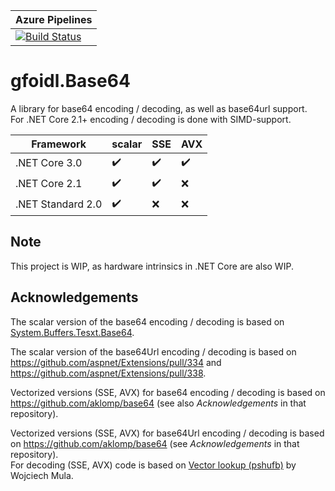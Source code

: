 | Azure Pipelines |  
| -- |  
| [![Build Status](https://dev.azure.com/gh-gfoidl/github-Projects/_apis/build/status/github-Projects-CI)](https://dev.azure.com/gh-gfoidl/github-Projects/_build/latest?definitionId=5) |  

# gfoidl.Base64

A library for base64 encoding / decoding, as well as base64url support.  
For .NET Core 2.1+ encoding / decoding is done with SIMD-support.

| Framework | scalar | SSE | AVX |  
| -- | -- | -- | -- |  
| .NET Core 3.0 | :heavy_check_mark: | :heavy_check_mark: | :heavy_check_mark: |  
| .NET Core 2.1 | :heavy_check_mark: | :heavy_check_mark: | :x: |  
| .NET Standard 2.0 | :heavy_check_mark: | :x: | :x: |  

## Note

This project is WIP, as hardware intrinsics in .NET Core are also WIP.

## Acknowledgements

The scalar version of the base64 encoding / decoding is based on [System.Buffers.Tesxt.Base64](https://github.com/dotnet/corefx/tree/9c68db7fb016c6c9ae4d0f6152798d7ab1e38a37/src/System.Memory/src/System/Buffers/Text).  

The scalar version of the base64Url encoding / decoding is based on https://github.com/aspnet/Extensions/pull/334 and https://github.com/aspnet/Extensions/pull/338.

Vectorized versions (SSE, AVX) for base64 encoding / decoding is based on https://github.com/aklomp/base64 (see also _Acknowledgements_ in that repository).

Vectorized versions (SSE, AVX) for base64Url encoding / decoding is based on https://github.com/aklomp/base64 (see _Acknowledgements_ in that repository).  
For decoding (SSE, AVX) code is based on [Vector lookup (pshufb)](http://0x80.pl/notesen/2016-01-17-sse-base64-decoding.html#vector-lookup-pshufb) by Wojciech Mula.
